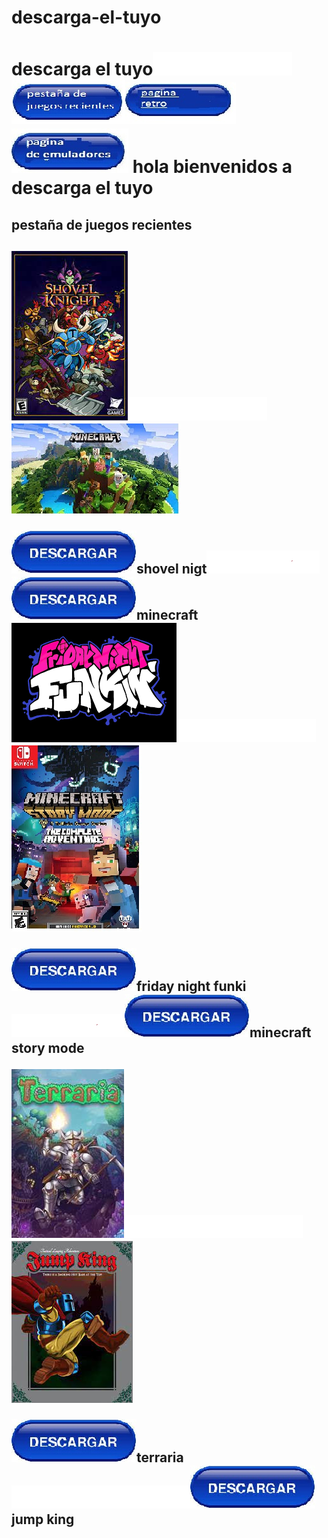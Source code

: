 # descarga-el-tuyo<html>
<head>
<title>Descarga el tuyo
</title><h1>descarga el tuyo<img src="b.png"><img src="hola.jpg"><a href="https://carlis2.github.io/descarga-el-tuyo-/"><img src="hola2.jpg"><a><img src="1.jpg"></a>
</head>


<body>hola bienvenidos a descarga el tuyo<p>
<h2>pestaña de juegos recientes<h2>
</p>


</p><img src="shovel.jpg"><img src="b.png"><img src="minecraft.jpg"></p><a href="http://www.mediafire.com/file/6mtjdkgl8qfzfnv/Shovel_Knight_TUTOS_IVAN.rar/file"><p><img src="descarga.jpg"><a>shovel nigt<img src="s.png"><a><a href="https://www.mediafire.com/file/6xvd8bcjond5lut/TLauncher-2.75-Installer-0.6.9.exe/file"><img src="descarga.jpg"><a>minecraft</a>
</a>
<img src="2.png"><img src="b.png"><img src="micraft s.jpg"></p><a href="https://www.mediafire.com/file/o19jpdz58knot9v/TANKMAN+PRERELEASE+by+KadeDe3v+-+Kade+Engine.rar/file"><p><img src="descarga.jpg"><a>friday night funki<img src="s.png"><a><a href="https://drive.google.com/u/0/uc?id=1x0nTJLCoPDYN6ewQaW7Kk-O9su9M-weZ&export=download"><img src="descarga.jpg"><a>minecraft story mode</a>
</a>


<img src="te.jpg"><img src="t.png"><img src="j.jpg"></p><a href="http://www.mediafire.com/file/b4yk9qw3txg0wfr/Jump-King-Cebregamez.zip/file"><p><img src="descarga.jpg"><a>terraria<img src="t.png"><a><a href="https://drive.google.com/u/0/uc?id=1x0nTJLCoPDYN6ewQaW7Kk-O9su9M-weZ&export=download"><img src="descarga.jpg"><a>jump king</a>
</a>



</body>



</html>
